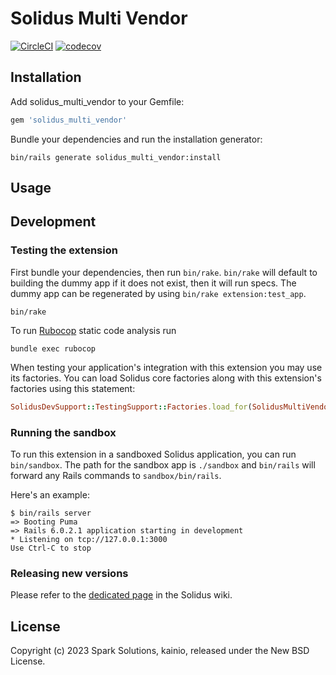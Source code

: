# Solidus Multi Vendor

[![CircleCI](https://circleci.com/gh/tashi-179/solidus_multi_vendor.svg?style=shield)](https://circleci.com/gh/tashi-179/solidus_multi_vendor)
[![codecov](https://codecov.io/gh/tashi-179/solidus_multi_vendor/branch/master/graph/badge.svg)](https://codecov.io/gh/tashi-179/solidus_multi_vendor)

<!-- Explain what your extension does. -->

## Installation

Add solidus_multi_vendor to your Gemfile:

```ruby
gem 'solidus_multi_vendor'
```

Bundle your dependencies and run the installation generator:

```shell
bin/rails generate solidus_multi_vendor:install
```

## Usage

<!-- Explain how to use your extension once it's been installed. -->

## Development

### Testing the extension

First bundle your dependencies, then run `bin/rake`. `bin/rake` will default to building the dummy
app if it does not exist, then it will run specs. The dummy app can be regenerated by using
`bin/rake extension:test_app`.

```shell
bin/rake
```

To run [Rubocop](https://github.com/bbatsov/rubocop) static code analysis run

```shell
bundle exec rubocop
```

When testing your application's integration with this extension you may use its factories.
You can load Solidus core factories along with this extension's factories using this statement:

```ruby
SolidusDevSupport::TestingSupport::Factories.load_for(SolidusMultiVendor::Engine)
```

### Running the sandbox

To run this extension in a sandboxed Solidus application, you can run `bin/sandbox`. The path for
the sandbox app is `./sandbox` and `bin/rails` will forward any Rails commands to
`sandbox/bin/rails`.

Here's an example:

```
$ bin/rails server
=> Booting Puma
=> Rails 6.0.2.1 application starting in development
* Listening on tcp://127.0.0.1:3000
Use Ctrl-C to stop
```

### Releasing new versions

Please refer to the [dedicated page](https://github.com/solidusio/solidus/wiki/How-to-release-extensions) in the Solidus wiki.

## License

Copyright (c) 2023 Spark Solutions, kainio, released under the New BSD License.
